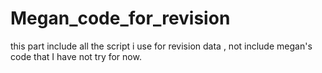 # Megan_code_for_revision
this part include all the script i use for revision data , not include megan's code that I have not try for now. 
